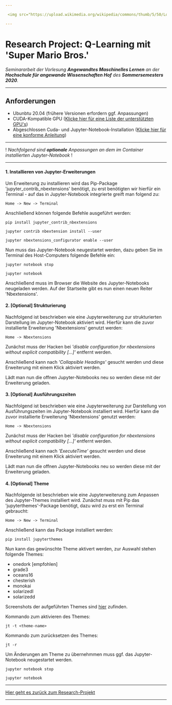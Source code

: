 ```yaml
---

 <img src="https://upload.wikimedia.org/wikipedia/commons/thumb/5/50/Logo_fh_hof.svg/2000px-Logo_fh_hof.svg.png" width="350">

---
```


# Research Project: Q-Learning mit 'Super Mario Bros.'

*Seminararbeit der Vorlesung **Angewandtes Maschinelles Lernen** an der **Hochschule für angewande Wissenschaften Hof** des **Sommersemesters 2020**.*

---

## Anforderungen
- Ubunbtu 20.04 (frühere Versionen erfordern ggf. Anpassungen)
- CUDA-Kompatible GPU (<a href="https://developer.nvidia.com/cuda-gpus">Klicke hier für eine Liste der unterstützten GPU's</a>)
- Abgeschlossen Cuda- und Jupyter-Notebook-Installation (<a href="https://github.com/JanGaida/research_project_machine_learning_hshof_sose2020/blob/master/setup_guide.md">Klicke hier für eine konforme Anleitung</a>)
---

! *Nachfolgend sind <b>optionale</b> Anpassungen an dem im Container installierten Jupyter-Notebook* !

---

#### 1. Installieren von Jupyter-Erweiterungen

Um Erweiterung zu installieren wird das Pip-Package 'jupyter_contrib_nbextensions' benötigt, zu erst benötigten wir hierfür ein Terminal - auf das in Jupyter-Notebook integrierte greift man folgend zu:

```
Home -> New -> Terminal
```

Anschließend können folgende Befehle ausgeführt werden:

```
pip install jupyter_contrib_nbextensions

jupyter contrib nbextension install --user

jupyter nbextensions_configurator enable --user
```

Nun muss das Jupyter-Notebook neugestartet werden, dazu geben Sie im Terminal des Host-Computers folgende Befehle ein:

```
jupyter notebook stop

jupyter notebook
```

Anschließend muss im Browser die Website des Jupyter-Notebooks neugeladen werden. Auf der Startseite gibt es nun einen neuen Reiter 'Nbextensions'.

#### 2. [Optional] Strukturierung

Nachfolgend ist beschrieben wie eine Jupyterweiterung zur strukturierten Darstellung im Jupyter-Notebook aktiviert wird. Hierfür kann die zuvor installierte Erweiterung 'Nbextensions' genutzt werden:

```
Home -> Nbextensions
```

Zunächst muss der Hacken bei *'disable configuration for nbextensions without explicit compatibility [...]'* entfernt werden.

Anschließend kann nach *'Collapsible Headings'* gesucht werden und diese Erweiterung mit einem Klick aktiviert werden.

Lädt man nun die offnen Jupyter-Notebooks neu so werden diese mit der Erweiterung geladen.

#### 3. [Optional] Ausführungszeiten

Nachfolgend ist beschrieben wie eine Jupyterweiterung zur Darstellung von Ausführungszeiten im Jupyter-Notebook installiert wird. Hierfür kann die zuvor installierte Erweiterung 'Nbextensions' genutzt werden:

```
Home -> Nbextensions
```

Zunächst muss der Hacken bei *'disable configuration for nbextensions without explicit compatibility [...]'* entfernt werden.

Anschließend kann nach *'ExecuteTime'* gesucht werden und diese Erweiterung mit einem Klick aktiviert werden.

Lädt man nun die offnen Jupyter-Notebooks neu so werden diese mit der Erweiterung geladen.

#### 4. [Optional] Theme

Nachfolgende ist beschrieben wie eine Jupyterweiterung zum Anpassen des Jupyter-Themes installiert wird. Zunächst muss mit Pip das 'jupyterthemes'-Package benötigt, dazu wird zu erst ein Terminal gebraucht:

```
Home -> New -> Terminal
```

Anschließend kann das Package installiert werden:

```
pip install jupyterthemes
```

Nun kann das gewünschte Theme aktivert werden, zur Auswahl stehen folgende Themes:
- onedork [empfohlen]
- grade3
- oceans16
- chesterish
- monokai
- solarizedl
- solarizedd

Screenshots der aufgeführten Themes sind <a href="https://github.com/dunovank/jupyter-themes/tree/master/screens">hier</a> zufinden.

Kommando zum aktivieren des Themes:
```
jt -t <theme-name>
```

Kommando zum zurücksetzen des Themes:
```
jt -r
```

Um Änderungen am Theme zu übernehmmen muss ggf. das Jupyter-Notebook neugestartet werden.
```
jupyter notebook stop

jupyter notebook
```

---

<a href="https://github.com/JanGaida/research_project_machine_learning_hshof_sose2020">Hier geht es zurück zum Research-Projekt</a>

---
